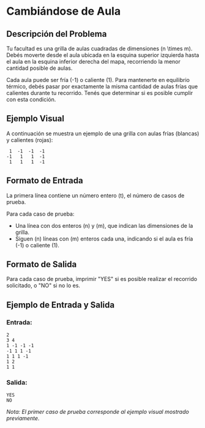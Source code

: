 # Cambiándose de Aula

## Descripción del Problema

Tu facultad es una grilla de aulas cuadradas de dimensiones \(n \times m\). Debés moverte desde el aula ubicada en la esquina superior izquierda hasta el aula en la esquina inferior derecha del mapa, recorriendo la menor cantidad posible de aulas.

Cada aula puede ser fría (-1) o caliente (1). Para mantenerte en equilibrio térmico, debés pasar por exactamente la misma cantidad de aulas frías que calientes durante tu recorrido. Tenés que determinar si es posible cumplir con esta condición.

## Ejemplo Visual

A continuación se muestra un ejemplo de una grilla con aulas frías (blancas) y calientes (rojas):

```
 1  -1  -1  -1
-1   1   1  -1
 1   1   1  -1
```

## Formato de Entrada

La primera línea contiene un número entero \(t\), el número de casos de prueba.

Para cada caso de prueba:

- Una línea con dos enteros \(n\) y \(m\), que indican las dimensiones de la grilla.
- Siguen \(n\) líneas con \(m\) enteros cada una, indicando si el aula es fría (-1) o caliente (1).

## Formato de Salida

Para cada caso de prueba, imprimir "YES" si es posible realizar el recorrido solicitado, o "NO" si no lo es.

## Ejemplo de Entrada y Salida

### Entrada:

```
2
3 4
1 -1 -1 -1
-1 1 1 -1
1 1 1 -1
1 2
1 1
```

### Salida:

```
YES
NO
```

*Nota: El primer caso de prueba corresponde al ejemplo visual mostrado previamente.*

